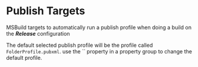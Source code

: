 # Publish Targets
MSBuild targets to automatically run a publish profile when doing a build on the ***Release*** configuration

The default selected publish profile will be the profile called `FolderProfile.pubxml`. use the `` property in a property group to change the default profile.